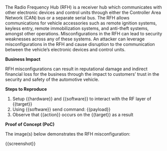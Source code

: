 The Radio Frequency Hub (RFH) is a receiver hub which communicates with other electronic devices and control units through either the Controller Area Network (CAN) bus or a separate serial bus. The RFH allows communications for vehicle accessories such as remote ignition systems, keyless entry, remote immobilization systems, and anti-theft systems, amongst other operations. Misconfigurations in the RFH can lead to security weaknesses across any of these systems. An attacker can leverage misconfigurations in the RFH and cause disruption to the communication between the vehicle’s electronic devices and control units.

**Business Impact**

RFH misconfigurations can result in reputational damage and indirect financial loss for the business through the impact to customers’ trust in the security and safety of the automotive vehicle.

**Steps to Reproduce**

1. Setup {{hardware}} and {{software}} to interact with the RF layer of {{target}}
1. Using {{software}} send command: {{payload}}
1. Observe that {{action}} occurs on the {{target}} as a result

**Proof of Concept (PoC)**

The image(s) below demonstrates the RFH misconfiguration:

{{screenshot}}
